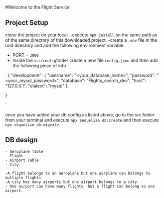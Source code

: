 #Welcome to the Flight Service

## Project Setup

clone the project on your local.
 -execute `npm install` on the same path as of the same directory of this downloaded project.
 -create a `.env` file in the root directory and add the following environment variable.
   - PORT = `3000`
- Inside the `src/config`folder create a new file `config.json` and then add the following piece of info

`
  {
  "development": {
    "username": "<your_database_name>",
    "password": "<your_mysql_password>",
    "database": "Flights_search_dev",
    "host": "127.0.0.1",
    "dialect": "mysql"
  },
  
  }

`

once you have added your db config as listed above, go to the src folder from your terminal and execute `npx sequelize db:create`
and then execute 
`npx sequelize db:migrate`
## DB design

    - Aeroplane Table
    - Flight
    - Airport Table
    - City

    -A flight belongs to an aeroplane but one airplane can belongs to multiple flights.
    -A city has many airports but one airport belongs to a city.
    - One airport can have many flights  but a flight can belong to one airport.
